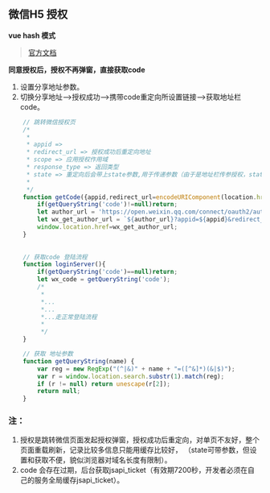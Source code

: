 ## 微信H5 授权

**vue hash 模式**    

>[官方文档](https://mp.weixin.qq.com/wiki?t=resource/res_main&id=mp1421140842)


**同意授权后，授权不再弹窗，直接获取code**

1. 设置分享地址参数。
2. 切换分享地址-->授权成功-->携带code重定向所设置链接-->获取地址栏code。


```js
    // 跳转微信授权页
    /*
     * 
     * appid => 
     * redirect_url => 授权成功后重定向地址
     * scope => 应用授权作用域
     * response_type => 返回类型
     * state => 重定向后会带上state参数,用于传递参数（由于是地址栏传参授权，state参数注意长度限制）
     *
     */
    function getCode({appid,redirect_url=encodeURIComponent(location.href),scope='snsapi_userinfo',response_type='code',state='NO_STATE'}) {
        if(getQueryString('code')!=null)return;   								    // 判断当前地址是否存在code  存在则停止，调用方法，获取code传后台获取用户信息                                       // 授权成功后重定向的地址（重定向后地址会携带code） / getQueryString方法可获取 
        let author_url = 'https://open.weixin.qq.com/connect/oauth2/authorize';     // 微信授权地址
        let wx_get_author_url = `${author_url}?appid=${appid}&redirect_uri=${redirect_url}&response_type=${response_type}&scope=${scope}&state=${state}#wechat_redirect`;
        window.location.href=wx_get_author_url;                                     // 切换当前地址 跳转微信授权页授权
    }
    
    
    // 获取code 登陆流程
    function loginServer(){
        if(getQueryString('code')==null)return;
        let wx_code = getQueryString('code');
        /*
         *
         *...
         *...
         *...走正常登陆流程
         *
         */
    }

    // 获取 地址参数
    function getQueryString(name) {
        var reg = new RegExp("(^|&)" + name + "=([^&]*)(&|$)");
        var r = window.location.search.substr(1).match(reg);
        if (r != null) return unescape(r[2]);
        return null;
    }

```

### 注：

1. 授权是跳转微信页面发起授权弹窗，授权成功后重定向，对单页不友好，整个页面重载刷新，记录比较多信息只能用缓存比较好， （state可带参数，但设置和获取不便，貌似浏览器对域名长度有限制）。
2. code 会存在过期，后台获取jsapi_ticket（有效期7200秒，开发者必须在自己的服务全局缓存jsapi_ticket）。